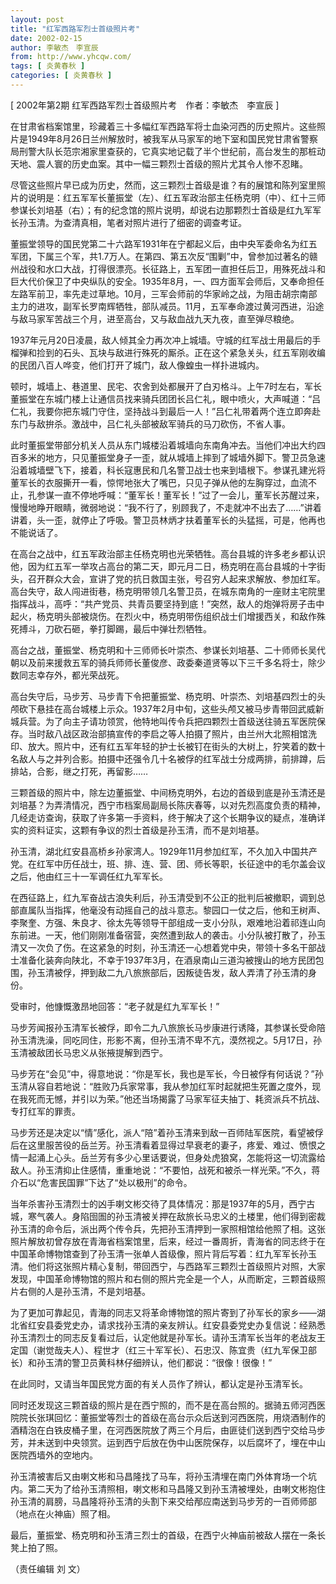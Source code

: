 ```yaml
---
layout: post
title: "红军西路军烈士首级照片考"
date: 2002-02-15
author: 李敏杰　李宣辰
from: http://www.yhcqw.com/
tags: [ 炎黄春秋 ]
categories: [ 炎黄春秋 ]
---
```



[ 2002年第2期 红军西路军烈士首级照片考　作者：李敏杰　李宣辰 ]


在甘肃省档案馆里，珍藏着三十多幅红军西路军将士血染河西的历史照片。这些照片是1949年8月26日兰州解放时，被我军从马家军的地下室和国民党甘肃省警察局刑警大队长范宗湘家里查获的，它真实地记载了半个世纪前，高台发生的那桩动天地、震人寰的历史血案。其中一幅三颗烈士首级的照片尤其令人惨不忍睹。


尽管这些照片早已成为历史，然而，这三颗烈士首级是谁？有的展馆和陈列室里照片的说明是：红五军军长董振堂（左）、红五军政治部主任杨克明（中）、红十三师参谋长刘培基（右）；有的纪念馆的照片说明，却说右边那颗烈士首级是红九军军长孙玉清。为查清真相，笔者对照片进行了细密的调查考证。


董振堂领导的国民党第二十六路军1931年在宁都起义后，由中央军委命名为红五军团，下属三个军，共1.7万人。在第四、第五次反“围剿”中，曾参加过著名的赣州战役和水口大战，打得很漂亮。长征路上，五军团一直担任后卫，用殊死战斗和巨大代价保卫了中央纵队的安全。1935年8月，一、四方面军会师后，又奉命担任左路军前卫，率先走过草地。10月，三军会师前的华家岭之战，为阻击胡宗南部主力的进攻，副军长罗南辉牺牲，部队减员。11月，五军奉命渡过黄河西进，沿途与敌马家军苦战三个月，进至高台，又与敌血战九天九夜，直至弹尽粮绝。


1937年元月20日凌晨，敌人倾其全力再次冲上城墙。守城的红军战士用最后的手榴弹和捡到的石头、瓦块与敌进行殊死的厮杀。正在这个紧急关头，红五军刚收编的民团八百人哗变，他们打开了城门，敌人像蝗虫一样扑进城内。


顿时，城墙上、巷道里、民宅、农舍到处都展开了白刃格斗。上午7时左右，军长董振堂在东城门楼上让通信员找来骑兵团团长吕仁礼，眼中喷火，大声喊道：“吕仁礼，我要你把东城门守住，坚持战斗到最后一人！”吕仁礼带着两个连立即奔赴东门与敌拚杀。激战中，吕仁礼头部被敌军骑兵的马刀砍伤，不省人事。


此时董振堂带部分机关人员从东门城楼沿着城墙向东南角冲去。当他们冲出大约四百多米的地方，只见董振堂身子一歪，就从城墙上摔到了城墙外脚下。警卫员急速沿着城墙壁飞下，接着，科长寇惠民和几名警卫战士也来到墙根下。参谋孔建光将董军长的衣服撕开一看，惊愕地张大了嘴巴，只见子弹从他的左胸穿过，血流不止，孔参谋一直不停地呼喊：“董军长！董军长！”过了一会儿，董军长苏醒过来，慢慢地睁开眼睛，微弱地说：“我不行了，别顾我了，不走就冲不出去了……”讲着讲着，头一歪，就停止了呼吸。警卫员林炳才扶着董军长的头猛摇，可是，他再也不能说话了。


在高台之战中，红五军政治部主任杨克明也光荣牺牲。高台县城的许多老乡都认识他，因为红五军一举攻占高台的第二天，即元月二日，杨克明在高台县城的十字街头，召开群众大会，宣讲了党的抗日救国主张，号召穷人起来求解放、参加红军。高台失守，敌人闯进街巷，杨克明带领几名警卫员，在城东南角的一座财主宅院里指挥战斗，高呼：“共产党员、共青员要坚持到底！”突然，敌人的炮弹将房子击中起火，杨克明头部被烧伤。在烈火中，杨克明带伤组织战士们增援西关，和敌作殊死搏斗，刀砍石砸，拳打脚踢，最后中弹壮烈牺牲。


高台之战，董振堂、杨克明和十三师师长叶崇杰、参谋长刘培基、二十师师长吴代朝以及前来援救五军的骑兵师师长董俊彦、政委秦道贤等以下三千多名将士，除少数同志幸存外，都光荣战死。


高台失守后，马步芳、马步青下令把董振堂、杨克明、叶崇杰、刘培基四烈士的头颅砍下悬挂在高台城楼上示众。1937年2月中旬，这些头颅又被马步青带回武威新城兵营。为了向主子请功领赏，他特地叫传令兵把四颗烈士首级送往骑五军医院保存。当时敌八战区政治部搞宣传的李启之等人拍摄了照片，由兰州大北照相馆洗印、放大。照片中，还有红五军年轻的护士长被钉在街头的大树上，狞笑着的数十名敌人与之并列合影。拍摄中还强令几十名被俘的红军战士分成两排，前排蹲，后排站，合影，继之打死，再留影……


三颗首级的照片中，除左边董振堂、中间杨克明外，右边的首级到底是孙玉清还是刘培基？为弄清情况，西宁市档案局副局长陈庆春等，以对先烈高度负责的精神，几经走访查询，获取了许多第一手资料，终于解决了这个长期争议的疑点，准确详实的资料证实，这颗有争议的烈士首级是孙玉清，而不是刘培基。


孙玉清，湖北红安县高桥乡孙家湾人。1929年11月参加红军，不久加入中国共产党。在红军中历任战士，班、排、连、营、团、师长等职，长征途中的毛尔盖会议之后，他由红三十一军调任红九军军长。


在西征路上，红九军奋战古浪失利后，孙玉清受到不公正的批判后被撤职，调到总部直属队当指挥，他毫没有动摇自己的战斗意志。黎园口一仗之后，他和王树声、李聚奎、方强、朱良才、徐太先等领导干部组成一支小分队，艰难地沿着祁连山向东前进。一天，他们刚刚准备宿营，突然遭到敌人的袭击。小分队被打散了，孙玉清又一次负了伤。在这紧急的时刻，孙玉清还一心想着党中央，带领十多名干部战士准备化装奔向陕北，不幸于1937年3月，在酒泉南山三道沟被搜山的地方民团包围，孙玉清被俘，押到敌二九八旅旅部后，因叛徒告发，敌人弄清了孙玉清的身份。

受审时，他慷慨激昂地回答：“老子就是红九军军长！”


马步芳闻报孙玉清军长被俘，即令二九八旅旅长马步康进行诱降，其参谋长受命陪孙玉清洗澡，同吃同住，形影不离，但孙玉清不卑不亢，漠然视之。5月17日，孙玉清被敌团长马忠义从张掖提解到西宁。


马步芳在“会见”中，得意地说：“你是军长，我也是军长，今日被俘有何话说？”孙玉清从容自若地说：“胜败乃兵家常事，我从参加红军时起就把生死置之度外，现在我死而无憾，并引以为荣。”他还当场揭露了马家军征夫抽丁、耗资派兵不抗战、专打红军的罪责。


马步芳还是决定以“情”感化，派人“陪”着孙玉清来到敌一百师陆军医院，看望被俘后在这里服苦役的岳兰芳。孙玉清看着显得过早衰老的妻子，疼爱、难过、愤恨之情一起涌上心头。岳兰芳有多少心里话要说，但身处虎狼窝，怎能将这一切流露给敌人。孙玉清抑止住感情，重重地说：“不要怕，战死和被杀一样光荣。”不久，蒋介石以“危害民国罪”下达了“处以极刑”的命令。


当年杀害孙玉清烈士的凶手喇文彬交待了具体情况：那是1937年的5月，西宁古城，寒气袭人。身陷囹圄的孙玉清被关押在敌旅长马忠义的土楼里，他们得到密裁孙玉清的命令后，派出两个传令兵，先把孙玉清押到一家照相馆给他照了相。这张照片解放初曾存放在青海省档案馆里，后来，经过一番周折，青海省的同志终于在中国革命博物馆查到了孙玉清一张单人首级像，照片背后写着：红九军军长孙玉清。他们将这张照片精心复制，带回西宁，与西路军三颗烈士首级照片对照，大家发现，中国革命博物馆的照片和右侧的照片完全是一个人，从而断定，三颗首级照片右侧的人是孙玉清，不是刘培基。


为了更加可靠起见，青海的同志又将革命博物馆的照片寄到了孙军长的家乡——湖北省红安县委党史办，请求找孙玉清的亲友辨认。红安县委党史办复信说：经熟悉孙玉清烈士的同志反复看过后，认定他就是孙军长。请孙玉清军长当年的老战友王定国（谢觉哉夫人）、程世才（红三十军军长）、石忠汉、陈宜贵（红九军保卫部长）和孙玉清的警卫员黄科林仔细辨认，他们都说：“很像！很像！”

在此同时，又请当年国民党方面的有关人员作了辨认，都认定是孙玉清军长。


同时还发现这三颗首级的照片是在西宁照的，而不是在高台照的。据骑五师河西医院院长张琪回忆：董振堂等烈士的首级在高台示众后送到河西医院，用烧酒制作的酒精泡在白铁皮桶子里，在河西医院放了两三个月后，由匪徒们送到西宁交给马步芳，并未送到中央领赏。运到西宁后放在伪中山医院保存，以后腐坏了，埋在中山医院西墙外的空地内。


孙玉清被害后又由喇文彬和马昌隆找了马车，将孙玉清埋在南门外体育场一个坑内。第二天为了给孙玉清照相，喇文彬和马昌隆又到孙玉清被埋处，由喇文彬抱住孙玉清的肩膀，马昌隆将孙玉清的头割下来交给邴应南送到马步芳的一百师师部（地点在火神庙）照了相。

最后，董振堂、杨克明和孙玉清三烈士的首级，在西宁火神庙前被敌人摆在一条长凳上拍了照。

（责任编辑 刘 文）


